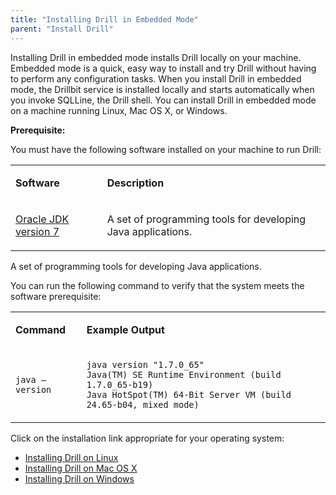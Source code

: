 ```yaml
---
title: "Installing Drill in Embedded Mode"
parent: "Install Drill"
---
```

Installing Drill in embedded mode installs Drill locally on your machine.
Embedded mode is a quick, easy way to install and try Drill without having to
perform any configuration tasks. When you install Drill in embedded mode, the
Drillbit service is installed locally and starts automatically when you invoke
SQLLine, the Drill shell. You can install Drill in embedded mode on a machine
running Linux, Mac OS X, or Windows.

**Prerequisite:**

You must have the following software installed on your machine to run Drill:

<div class="table-wrap"><table class="confluenceTable"><tbody><tr><td class="confluenceTd"><p><strong>Software</strong></p></td><td class="confluenceTd"><p><strong>Description</strong></p></td></tr><tr><td class="confluenceTd"><p><a class="external-link" href="http://www.oracle.com/technetwork/java/javase/downloads/jdk7-downloads-1880260.html" rel="nofollow">Oracle JDK version 7</a></p></td><td class="confluenceTd"><p>A set of programming tools for developing Java applications.</p></td></tr></tbody></table></div>

A set of programming tools for developing Java applications.  
  
You can run the following command to verify that the system meets the software
prerequisite:

<div class="table-wrap"><table class="confluenceTable"><tbody><tr><td class="confluenceTd"><p><strong>Command</strong></p></td><td class="confluenceTd"><p><strong>Example Output</strong></p></td></tr><tr><td class="confluenceTd"><p><code>java –version</code></p></td><td class="confluenceTd"><p><code>java version &quot;1.7.0_65&quot;</code><br /><code>Java(TM) SE Runtime Environment (build 1.7.0_65-b19)</code><br /><code>Java HotSpot(TM) 64-Bit Server VM (build 24.65-b04, mixed mode)</code></p></td></tr></tbody></table></div>

Click on the installation link appropriate for your operating system:

  * [Installing Drill on Linux](/confluence/display/DRILL/Installing+Drill+on+Linux)
  * [Installing Drill on Mac OS X](/confluence/display/DRILL/Installing+Drill+on+Mac+OS+X)
  * [Installing Drill on Windows](/confluence/display/DRILL/Installing+Drill+on+Windows)